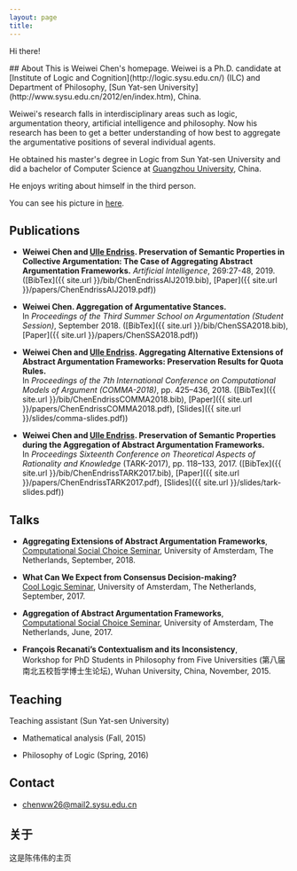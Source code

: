 ```yaml
---
layout: page
title: 
---
```


<p class="message" font-weight:100>
  Hi there!
</p>
## About
This is Weiwei Chen's homepage. Weiwei is a Ph.D. candidate at [Institute of Logic and Cognition](http://logic.sysu.edu.cn/) (ILC) and Department of Philosophy, [Sun Yat-sen University](http://www.sysu.edu.cn/2012/en/index.htm), China.

Weiwei's research falls in interdisciplinary areas such as logic, argumentation theory, artificial intelligence and philosophy. Now his research has been to get a better understanding of how best to aggregate the argumentative positions of several individual agents. 

He obtained his master's degree in Logic from Sun Yat-sen University and did a bachelor of Computer Science at [Guangzhou University](http://english.gzhu.edu.cn/), China.

He enjoys writing about himself in the third person.

You can see his picture in [here](http://chenww.com/weiwei.jpg).


## Publications
* **Weiwei Chen and [Ulle Endriss](https://staff.fnwi.uva.nl/u.endriss/). Preservation of Semantic Properties in Collective Argumentation: The Case of Aggregating Abstract Argumentation Frameworks.** *Artificial Intelligence*, 269:27-48, 2019. ([BibTex]({{ site.url }}/bib/ChenEndrissAIJ2019.bib), [Paper]({{ site.url }}/papers/ChenEndrissAIJ2019.pdf))

* **Weiwei Chen. Aggregation of Argumentative Stances.**<br> In *Proceedings of the Third Summer School on Argumentation (Student Session)*, September 2018. ([BibTex]({{ site.url }}/bib/ChenSSA2018.bib), [Paper]({{ site.url }}/papers/ChenSSA2018.pdf))

* **Weiwei Chen and [Ulle Endriss](https://staff.fnwi.uva.nl/u.endriss/). Aggregating Alternative Extensions of Abstract Argumentation Frameworks: Preservation Results for Quota Rules.**<br> In *Proceedings of the 7th International Conference on Computational Models of Argument (COMMA-2018)*, pp. 425–436, 2018. ([BibTex]({{ site.url }}/bib/ChenEndrissCOMMA2018.bib), [Paper]({{ site.url }}/papers/ChenEndrissCOMMA2018.pdf), [Slides]({{ site.url }}/slides/comma-slides.pdf))

* **Weiwei Chen and [Ulle Endriss](https://staff.fnwi.uva.nl/u.endriss/). Preservation of Semantic Properties during the Aggregation of Abstract Argumentation Frameworks.**<br> In *Proceedings Sixteenth Conference on Theoretical Aspects of Rationality and Knowledge* (TARK-2017), pp. 118–133, 2017. ([BibTex]({{ site.url }}/bib/ChenEndrissTARK2017.bib), [Paper]({{ site.url }}/papers/ChenEndrissTARK2017.pdf), [Slides]({{ site.url }}/slides/tark-slides.pdf))

## Talks

* **Aggregating Extensions of Abstract Argumentation Frameworks**,<br>
[Computational Social Choice Seminar](http://www.illc.uva.nl/NewsandEvents/Events/Upcoming-Events/newsitem/10156/19-September-2018-Computational-Social-Choice-Seminar-Weiwei-Chen), University of Amsterdam, The Netherlands, September, 2018.

* **What Can We Expect from Consensus Decision-making?**<br>
[Cool Logic Seminar](http://events.illc.uva.nl/coollogic/talks/77), University of Amsterdam, The Netherlands, September, 2017.

* **Aggregation of Abstract Argumentation Frameworks**,<br>
[Computational Social Choice Seminar](https://www.illc.uva.nl/NewsandEvents/Events/Upcoming-Events/newsitem/9103/20-June-2017,-Computational-Social-Choice-Seminar,-Weiwei-Chen), University of Amsterdam, The Netherlands, June, 2017.

* **François Recanati’s Contextualism and its Inconsistency**,<br>
Workshop for PhD Students in Philosophy from Five Universities (第八届南北五校哲学博士生论坛), Wuhan University, China, November, 2015.

## Teaching

Teaching assistant (Sun Yat-sen University)

* Mathematical analysis (Fall, 2015)

* Philosophy of Logic (Spring, 2016)

## Contact
* chenww26@mail2.sysu.edu.cn

## 关于
这是陈伟伟的主页